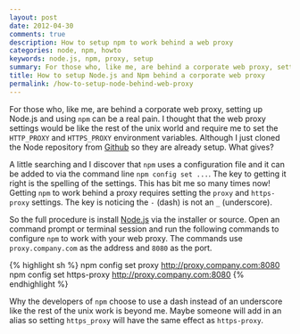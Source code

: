 ```yaml
---
layout: post
date: 2012-04-30
comments: true
description: How to setup npm to work behind a web proxy
categories: node, npm, howto
keywords: node.js, npm, proxy, setup
summary: For those who, like me, are behind a corporate web proxy, setting up Node.js and using `npm` can be a real pain. I thought that the web proxy settings would be like the rest of the unix world and require me to set the `HTTP_PROXY` and `HTTPS_PROXY` environment variables. Although I just cloned the Node repository from [Github](https://github.com/joyent/node) so they are already setup. What gives?
title: How to setup Node.js and Npm behind a corporate web proxy
permalink: /how-to-setup-node-behind-web-proxy
---
```


For those who, like me, are behind a corporate web proxy, setting up Node.js and using `npm` can be a real pain. I thought that the web proxy settings would be like the rest of the unix world and require me to set the `HTTP_PROXY` and `HTTPS_PROXY` environment variables. Although I just cloned the Node repository from [Github](https://github.com/joyent/node) so they are already setup. What gives?

A little searching and I discover that `npm` uses a configuration file and it can be added to via the command line `npm config set ...`. The key to getting it right is the spelling of the settings. This has bit me so many times now! Getting `npm` to work behind a proxy requires setting the `proxy` and `https-proxy` settings. The key is noticing the `-` (dash) is not an `_` (underscore).

So the full procedure is install [Node.js](http://nodejs.com) via the installer or source.
Open an command prompt or terminal session and run the following commands to configure `npm` to work with your web proxy. The commands use `proxy.company.com` as the address and `8080` as the port.

{% highlight sh %}
npm config set proxy http://proxy.company.com:8080
npm config set https-proxy http://proxy.company.com:8080
{% endhighlight %}

Why the developers of `npm` choose to use a dash instead of an underscore like the rest of the unix work is beyond me. Maybe someone will add in an alias so setting `https_proxy` will have the same effect as `https-proxy`.
